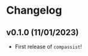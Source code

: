 # Changelog

<!--next-version-placeholder-->

## v0.1.0 (11/01/2023)

- First release of `compassist`!